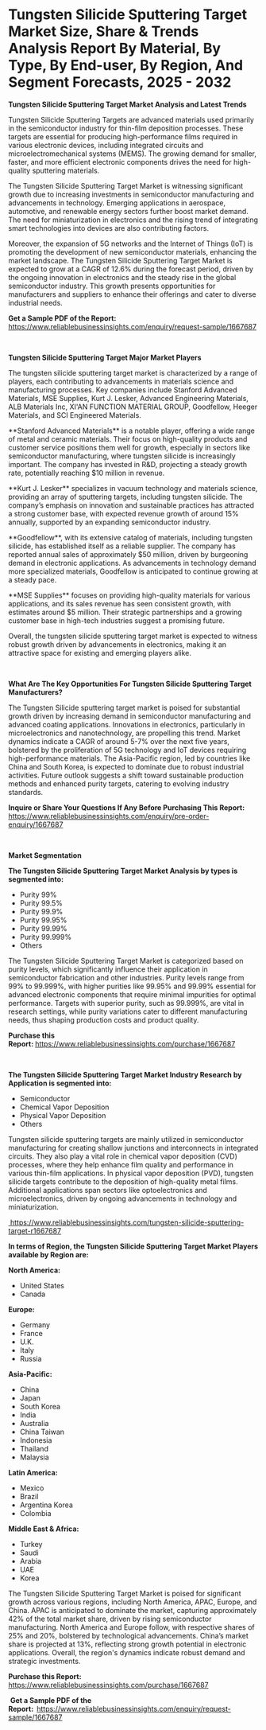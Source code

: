 <p><h1>Tungsten Silicide Sputtering Target Market Size, Share & Trends Analysis Report By Material, By Type, By End-user, By Region, And Segment Forecasts, 2025 - 2032</h1></p><p><strong>Tungsten Silicide Sputtering Target Market Analysis and Latest Trends</strong></p>
<p><p>Tungsten Silicide Sputtering Targets are advanced materials used primarily in the semiconductor industry for thin-film deposition processes. These targets are essential for producing high-performance films required in various electronic devices, including integrated circuits and microelectromechanical systems (MEMS). The growing demand for smaller, faster, and more efficient electronic components drives the need for high-quality sputtering materials.</p><p>The Tungsten Silicide Sputtering Target Market is witnessing significant growth due to increasing investments in semiconductor manufacturing and advancements in technology. Emerging applications in aerospace, automotive, and renewable energy sectors further boost market demand. The need for miniaturization in electronics and the rising trend of integrating smart technologies into devices are also contributing factors.</p><p>Moreover, the expansion of 5G networks and the Internet of Things (IoT) is promoting the development of new semiconductor materials, enhancing the market landscape. The Tungsten Silicide Sputtering Target Market is expected to grow at a CAGR of 12.6% during the forecast period, driven by the ongoing innovation in electronics and the steady rise in the global semiconductor industry. This growth presents opportunities for manufacturers and suppliers to enhance their offerings and cater to diverse industrial needs.</p></p>
<p><strong>Get a Sample PDF of the Report:&nbsp;</strong> <a href="https://www.reliablebusinessinsights.com/enquiry/request-sample/1667687?utm_campaign=2853&utm_medium=2&utm_source=Github&utm_content=ia&utm_term=19042025&utm_id=tungsten-silicide-sputtering-target">https://www.reliablebusinessinsights.com/enquiry/request-sample/1667687</a></p>
<p>&nbsp;</p>
<p><strong>Tungsten Silicide Sputtering Target Major Market Players</strong></p>
<p><p>The tungsten silicide sputtering target market is characterized by a range of players, each contributing to advancements in materials science and manufacturing processes. Key companies include Stanford Advanced Materials, MSE Supplies, Kurt J. Lesker, Advanced Engineering Materials, ALB Materials Inc, XI'AN FUNCTION MATERIAL GROUP, Goodfellow, Heeger Materials, and SCI Engineered Materials.</p><p>**Stanford Advanced Materials** is a notable player, offering a wide range of metal and ceramic materials. Their focus on high-quality products and customer service positions them well for growth, especially in sectors like semiconductor manufacturing, where tungsten silicide is increasingly important. The company has invested in R&D, projecting a steady growth rate, potentially reaching $10 million in revenue.</p><p>**Kurt J. Lesker** specializes in vacuum technology and materials science, providing an array of sputtering targets, including tungsten silicide. The company’s emphasis on innovation and sustainable practices has attracted a strong customer base, with expected revenue growth of around 15% annually, supported by an expanding semiconductor industry.</p><p>**Goodfellow**, with its extensive catalog of materials, including tungsten silicide, has established itself as a reliable supplier. The company has reported annual sales of approximately $50 million, driven by burgeoning demand in electronic applications. As advancements in technology demand more specialized materials, Goodfellow is anticipated to continue growing at a steady pace.</p><p>**MSE Supplies** focuses on providing high-quality materials for various applications, and its sales revenue has seen consistent growth, with estimates around $5 million. Their strategic partnerships and a growing customer base in high-tech industries suggest a promising future.</p><p>Overall, the tungsten silicide sputtering target market is expected to witness robust growth driven by advancements in electronics, making it an attractive space for existing and emerging players alike.</p></p>
<p>&nbsp;</p>
<p><strong>What Are The Key Opportunities For Tungsten Silicide Sputtering Target Manufacturers?</strong></p>
<p><p>The Tungsten Silicide sputtering target market is poised for substantial growth driven by increasing demand in semiconductor manufacturing and advanced coating applications. Innovations in electronics, particularly in microelectronics and nanotechnology, are propelling this trend. Market dynamics indicate a CAGR of around 5-7% over the next five years, bolstered by the proliferation of 5G technology and IoT devices requiring high-performance materials. The Asia-Pacific region, led by countries like China and South Korea, is expected to dominate due to robust industrial activities. Future outlook suggests a shift toward sustainable production methods and enhanced purity targets, catering to evolving industry standards.</p></p>
<p><strong>Inquire or Share Your Questions If Any Before Purchasing This Report:</strong> <a href="https://www.reliablebusinessinsights.com/enquiry/pre-order-enquiry/1667687?utm_campaign=2853&utm_medium=2&utm_source=Github&utm_content=ia&utm_term=19042025&utm_id=tungsten-silicide-sputtering-target">https://www.reliablebusinessinsights.com/enquiry/pre-order-enquiry/1667687</a></p>
<p>&nbsp;</p>
<p><strong>Market Segmentation</strong></p>
<p><strong>The Tungsten Silicide Sputtering Target Market Analysis by types is segmented into:</strong></p>
<p><ul><li>Purity 99%</li><li>Purity 99.5%</li><li>Purity 99.9%</li><li>Purity 99.95%</li><li>Purity 99.99%</li><li>Purity 99.999%</li><li>Others</li></ul></p>
<p><p>The Tungsten Silicide Sputtering Target Market is categorized based on purity levels, which significantly influence their application in semiconductor fabrication and other industries. Purity levels range from 99% to 99.999%, with higher purities like 99.95% and 99.99% essential for advanced electronic components that require minimal impurities for optimal performance. Targets with superior purity, such as 99.999%, are vital in research settings, while purity variations cater to different manufacturing needs, thus shaping production costs and product quality.</p></p>
<p><strong>Purchase this Report:&nbsp;</strong><a href="https://www.reliablebusinessinsights.com/purchase/1667687?utm_campaign=2853&utm_medium=2&utm_source=Github&utm_content=ia&utm_term=19042025&utm_id=tungsten-silicide-sputtering-target">https://www.reliablebusinessinsights.com/purchase/1667687</a></p>
<p>&nbsp;</p>
<p><strong>The Tungsten Silicide Sputtering Target Market Industry Research by Application is segmented into:</strong></p>
<p><ul><li>Semiconductor</li><li>Chemical Vapor Deposition</li><li>Physical Vapor Deposition</li><li>Others</li></ul></p>
<p><p>Tungsten silicide sputtering targets are mainly utilized in semiconductor manufacturing for creating shallow junctions and interconnects in integrated circuits. They also play a vital role in chemical vapor deposition (CVD) processes, where they help enhance film quality and performance in various thin-film applications. In physical vapor deposition (PVD), tungsten silicide targets contribute to the deposition of high-quality metal films. Additional applications span sectors like optoelectronics and microelectronics, driven by ongoing advancements in technology and miniaturization.</p></p>
<p><a href="https://www.reliablebusinessinsights.com/tungsten-silicide-sputtering-target-r1667687?utm_campaign=2853&utm_medium=2&utm_source=Github&utm_content=ia&utm_term=19042025&utm_id=tungsten-silicide-sputtering-target">&nbsp;https://www.reliablebusinessinsights.com/tungsten-silicide-sputtering-target-r1667687</a></p>
<p><strong>In terms of Region, the Tungsten Silicide Sputtering Target Market Players available by Region are:</strong></p>
<p>
    <p> <strong> North America: </strong>
        <ul>
            <li>United States</li>
            <li>Canada</li>
        </ul>
        </p> 
    <p> <strong> Europe: </strong>
        <ul>
            <li>Germany</li>
            <li>France</li>
            <li>U.K.</li>
            <li>Italy</li>
            <li>Russia</li>
        </ul>
        </p> 
    <p> <strong> Asia-Pacific: </strong>
        <ul>
            <li>China</li>
            <li>Japan</li>
            <li>South Korea</li>
            <li>India</li>
            <li>Australia</li>
            <li>China Taiwan</li>
            <li>Indonesia</li>
            <li>Thailand</li>
            <li>Malaysia</li>
        </ul>
        </p> 
    <p> <strong> Latin America: </strong>
        <ul>
            <li>Mexico</li>
            <li>Brazil</li>
            <li>Argentina Korea</li>
            <li>Colombia</li>
        </ul>
        </p> 
    <p> <strong> Middle East & Africa: </strong>
        <ul>
            <li>Turkey</li>
            <li>Saudi</li>
            <li>Arabia</li>
            <li>UAE</li>
            <li>Korea</li>
        </ul>
    </p>
    </p>
<p><p>The Tungsten Silicide Sputtering Target Market is poised for significant growth across various regions, including North America, APAC, Europe, and China. APAC is anticipated to dominate the market, capturing approximately 42% of the total market share, driven by rising semiconductor manufacturing. North America and Europe follow, with respective shares of 25% and 20%, bolstered by technological advancements. China’s market share is projected at 13%, reflecting strong growth potential in electronic applications. Overall, the region's dynamics indicate robust demand and strategic investments.</p></p>
<p><strong>Purchase this Report: </strong><a href="https://www.reliablebusinessinsights.com/purchase/1667687?utm_campaign=2853&utm_medium=2&utm_source=Github&utm_content=ia&utm_term=19042025&utm_id=tungsten-silicide-sputtering-target">https://www.reliablebusinessinsights.com/purchase/1667687</a></p>
<p>&nbsp;<strong>Get a Sample PDF of the Report:&nbsp;&nbsp;</strong><a href="https://www.reliablebusinessinsights.com/enquiry/request-sample/1667687?utm_campaign=2853&utm_medium=2&utm_source=Github&utm_content=ia&utm_term=19042025&utm_id=tungsten-silicide-sputtering-target">https://www.reliablebusinessinsights.com/enquiry/request-sample/1667687</a></p>
<p><strong></strong></p>
<p><p></p><p></p><p></p></p>